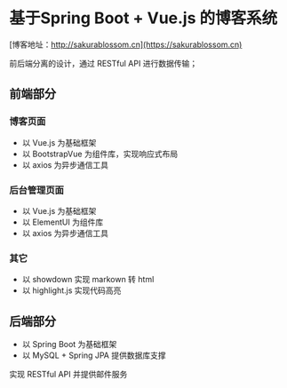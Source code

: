 # 基于Spring Boot + Vue.js 的博客系统
[博客地址：http://sakurablossom.cn](https://sakurablossom.cn)

前后端分离的设计，通过 RESTful API 进行数据传输；

## 前端部分

### 博客页面
* 以 Vue.js 为基础框架
* 以 BootstrapVue 为组件库，实现响应式布局
* 以 axios 为异步通信工具

### 后台管理页面
* 以 Vue.js 为基础框架
* 以 ElementUI 为组件库
* 以 axios 为异步通信工具

### 其它
* 以 showdown 实现 markown 转 html 
* 以 highlight.js 实现代码高亮

## 后端部分
* 以 Spring Boot 为基础框架
* 以 MySQL + Spring JPA 提供数据库支撑

实现 RESTful API 并提供邮件服务
